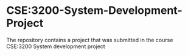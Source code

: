 # CSE:3200-System-Development-Project
The repository contains a project that was submitted in the course CSE:3200 System development project
